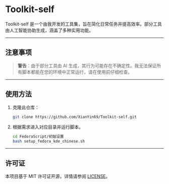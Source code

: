 # Toolkit-self

Toolkit-self 是一个由我开发的工具集，旨在简化日常任务并提高效率。部分工具由人工智能协助生成，涵盖了多种实用功能。

---

## 注意事项
> **警告**：由于部分工具由 AI 生成，其行为可能存在不确定性。我无法保证所有脚本都能在您的环境中正常运行，请在使用前仔细检查。

---

## 使用方法
1. 克隆此仓库：
   ```bash
   git clone https://github.com/XianYin69/Toolkit-self.git
   ```
2. 根据需求进入对应目录并运行脚本。
   ```bash
   cd FedoraScript/初始设置
   bash setup_fedora_kde_chinese.sh
   ```

---

## 许可证
本项目基于 MIT 许可证开源，详情请参阅 [LICENSE](./LICENSE)。
